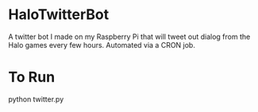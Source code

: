 # HaloTwitterBot
A twitter bot I made on my Raspberry Pi that will tweet out dialog from the Halo games every few hours. Automated via a CRON job.


# To Run
python twitter.py
